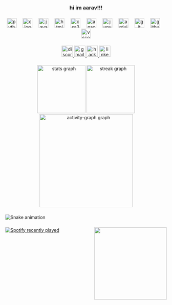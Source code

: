 <h3 align="center">hi im aarav!!!</h3>

###

<div align="center">
  <img src="https://cdn.jsdelivr.net/gh/devicons/devicon/icons/python/python-original.svg" height="30" alt="python logo"  />
  <img width="12" />
  <img src="https://cdn.jsdelivr.net/gh/devicons/devicon/icons/c/c-original.svg" height="30" alt="c logo"  />
  <img width="12" />
  <img src="https://cdn.jsdelivr.net/gh/devicons/devicon/icons/javascript/javascript-original.svg" height="30" alt="javascript logo"  />
  <img width="12" />
  <img src="https://cdn.jsdelivr.net/gh/devicons/devicon/icons/html5/html5-original.svg" height="30" alt="html5 logo"  />
  <img width="12" />
  <img src="https://cdn.jsdelivr.net/gh/devicons/devicon/icons/css3/css3-original.svg" height="30" alt="css3 logo"  />
  <img width="12" />
  <img src="https://cdn.jsdelivr.net/gh/devicons/devicon/icons/anaconda/anaconda-original.svg" height="30" alt="anaconda logo"  />
  <img width="12" />
  <img src="https://cdn.jsdelivr.net/gh/devicons/devicon/icons/jupyter/jupyter-original-wordmark.svg" height="30" alt="jupyter logo"  />
  <img width="12" />
  <img src="https://cdn.jsdelivr.net/gh/devicons/devicon/icons/arduino/arduino-original.svg" height="30" alt="arduino logo"  />
  <img width="12" />
  <img src="https://cdn.jsdelivr.net/gh/devicons/devicon/icons/git/git-original.svg" height="30" alt="git logo"  />
  <img width="12" />
  <img src="https://cdn.jsdelivr.net/gh/devicons/devicon/icons/github/github-original.svg" height="30" alt="github logo"  />
  <img width="12" />
  <img src="https://cdn.jsdelivr.net/gh/devicons/devicon/icons/vscode/vscode-original.svg" height="30" alt="vscode logo"  />
</div>

###

<div align="center">
  <a href="https://discordapp.com/users/837568511287099422" target="_blank">
    <img src="https://img.shields.io/static/v1?message=Discord&logo=discord&label=&color=white&logoColor=blue&labelColor=white&style=for-the-badge" height="35" alt="discord logo"  />
  </a>
  <a href="theaarav14@gmail.com" target="_blank">
    <img src="https://img.shields.io/static/v1?message=Gmail&logo=gmail&label=&color=white&logoColor=red&labelColor=white&style=for-the-badge" height="35" alt="gmail logo"  />
  </a>
  <a href="https://www.hackerrank.com/profile/theaarav14" target="_blank">
    <img src="https://img.shields.io/static/v1?message=HackerRank&logo=hackerrank&label=&color=white&logoColor=&labelColor=white&style=for-the-badge" height="35" alt="hackerrank logo"  />
  </a>
  <a href="www.linkedin.com/in/aararvav" target="_blank">
    <img src="https://img.shields.io/static/v1?message=LinkedIn&logo=linkedin&label=&color=white&logoColor=&labelColor=white&style=for-the-badge" height="35" alt="linkedin logo"  />
  </a>
</div>

###

<div align="center">
  <img src="https://github-readme-stats.vercel.app/api?username=aararvav&hide_title=false&hide_rank=false&show_icons=true&include_all_commits=true&count_private=true&disable_animations=false&theme=gotham&locale=en&hide_border=true&order=1&custom_title=my%20github%20stats" height="150" alt="stats graph"  />
  <img src="https://streak-stats.demolab.com?user=aararvav&locale=en&mode=daily&theme=gotham&hide_border=true&border_radius=5&order=3" height="150" alt="streak graph"  />
  <img src="https://github-readme-activity-graph.vercel.app/graph?username=aararvav&radius=16&theme=gotham&area=true&order=5&custom_title=my%20contris&hide_border=true&hide_title=true&bg_color=#2b8c84&line=#2b8c84&point=#2b8c84&area_color=#2b8c84&color=#2b8c84&title_color=#2b8c84" height="291" alt="activity-graph graph"  />
</div>

###

<img src="https://github.com/aararvav/aararvav/blob/main/snake.yml" alt="Snake animation" />

###

<img align="right" height="226" src="https://media0.giphy.com/media/v1.Y2lkPTc5MGI3NjExYWc0dzU2azN2MHN5ZTlidnFyOW85M3BhZG0zamhycmo4bGJqYTZ5YyZlcD12MV9pbnRlcm5hbF9naWZfYnlfaWQmY3Q9Zw/SGrH94u2qJwqhu3Ouu/giphy.gif"  />

###

<div align="left">
  <a href="https://open.spotify.com/user/31rln43mwjcx4gm54mp4zdhtmtdi">
    <img src="https://spotify-recently-played-readme.vercel.app/api?user=31rln43mwjcx4gm54mp4zdhtmtdi&count=3&unique=true" alt="Spotify recently played"  />
  </a>
</div>

###
